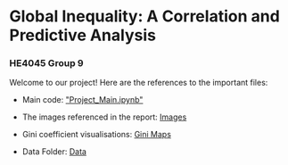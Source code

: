 
# Global Inequality: A Correlation and Predictive Analysis
### HE4045 Group 9 

Welcome to our project! Here are the references to the important files:

- Main code: ["Project_Main.ipynb"](./Project_Main.ipynb)
  
- The images referenced in the report: [Images](./Images)

- Gini coefficient visualisations: [Gini Maps](./Gini%20Maps)
  
- Data Folder: [Data](./Data%20Folder)


